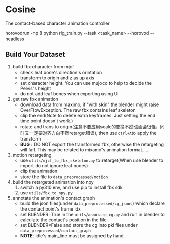 # Cosine
The contact-based character animation controller

horovodrun -np 8 python rlg_train.py --task <task_name> --horovod --headless


## Build Your Dataset
1. build fbx character from mjcf
   - check leaf bone's direction's orintation
   - transform to origin and z as up axis
   - set character height. You can use mujoco to help to decide the Pelvis's height
   - do not add leaf bones when exporting using UI
2. get raw fbx animation
   - download data from maximo; if "with skin" the blender might raise OverFlowException. The raw fbx contains leaf skeleton
   - clip the end(Note to delete extra keyframes. Just setting the end time point doesn't work.)
   - rotate and trans to origin(注意不要应用scale的变换不然动画会很怪，同时又一定要对齐方向不然retarget错误), then use `ctrl+A`to apply the transform
   - **BUG** : DO NOT export the transformed fbx, otherwise the retargeting will fail. This may be related to mixamo's animation format......
3. motion retargeting
   - use `utils/mjcf_to_fbx_skeleton.py` to retarget(When use blender to import do not ignore leaf nodes)
   - clip the animation
   - store the file to `data_preprocessed/motion`
4. build the retargeted animation into npy
   1. switch a py310 env, and use pip to install fbx sdk
   2. use `utils/fbx_to_npy.py` 
5. annotate the animation's contact graph
   - build the json files(under `data_preprocessed/cg_jsons`) which declare the contact point's frame idx
   - set BLENDER=True in the `utils/annotate_cg.py` and run in blender to calculate the contact's position in the file
   - set BLENDER=False and store the cg into pkl files under `data_preprocessed/contact_graph`
   - **NOTE**: idle's main_line must be assigned by hand